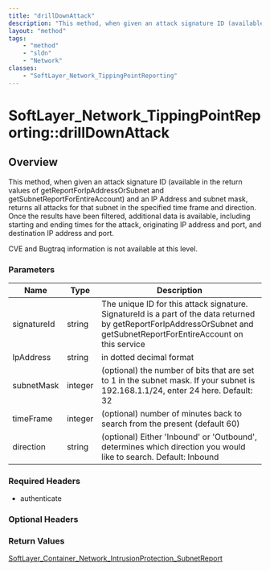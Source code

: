 ```yaml
---
title: "drillDownAttack"
description: "This method, when given an attack signature ID (available in the return values of getReportForIpAddressOrSubnet and  get... "
layout: "method"
tags:
    - "method"
    - "sldn"
    - "Network"
classes:
    - "SoftLayer_Network_TippingPointReporting"
---
```

# SoftLayer_Network_TippingPointReporting::drillDownAttack
## Overview 
This method, when given an attack signature ID (available in the return values of getReportForIpAddressOrSubnet and  getSubnetReportForEntireAccount) and an IP Address and subnet mask, returns all attacks for that subnet in the specified time frame and direction.  Once the results have been filtered, additional data is available, including starting and ending times for the attack, originating IP address and port, and destination IP address and port. 

CVE and Bugtraq information is not available at this level. 

### Parameters 
|Name | Type | Description |
| --- | --- | --- |
|signatureId| string| The unique ID for this attack signature.  SignatureId is a part of the data returned by getReportForIpAddressOrSubnet and getSubnetReportForEntireAccount on this service|
|IpAddress| string| in dotted decimal format|
|subnetMask| integer| (optional) the number of bits that are set to 1 in the subnet mask.  If your subnet is 192.168.1.1/24, enter 24 here.  Default: 32|
|timeFrame| integer| (optional) number of minutes back to search from the present (default 60)|
|direction| string| (optional) Either 'Inbound' or 'Outbound', determines which direction you would like to search.  Default: Inbound|


### Required Headers
* authenticate

### Optional Headers

### Return Values
<a href='/reference/datatypes/SoftLayer_Container_Network_IntrusionProtection_SubnetReport'>SoftLayer_Container_Network_IntrusionProtection_SubnetReport </a>

